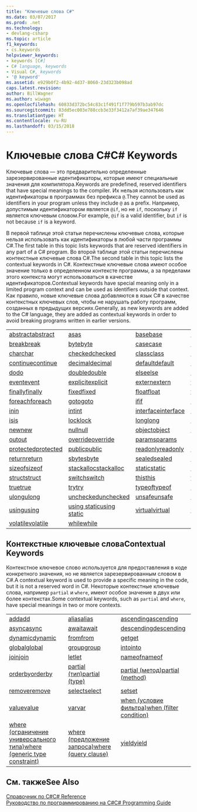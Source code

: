 ```yaml
---
title: "Ключевые слова C#"
ms.date: 03/07/2017
ms.prod: .net
ms.technology:
- devlang-csharp
ms.topic: article
f1_keywords:
- cs.keywords
helpviewer_keywords:
- keywords [C#]
- C# language, keywords
- Visual C#, keywords
- '@ keyword'
ms.assetid: e929b0f2-4b92-4d37-8060-23d323b098ad
caps.latest.revision: 
author: BillWagner
ms.author: wiwagn
ms.openlocfilehash: 60833d372bc54c83c1f491f1f779b597b3ab97dc
ms.sourcegitcommit: 83dd5ec003e788ccb3e33f3412a7af39ae347646
ms.translationtype: HT
ms.contentlocale: ru-RU
ms.lasthandoff: 03/15/2018
---
```

# <a name="c-keywords"></a><span data-ttu-id="066c3-102">Ключевые слова C#</span><span class="sxs-lookup"><span data-stu-id="066c3-102">C# Keywords</span></span>
<span data-ttu-id="066c3-103">Ключевые слова — это предварительно определенные зарезервированные идентификаторы, которые имеют специальные значения для компилятора.</span><span class="sxs-lookup"><span data-stu-id="066c3-103">Keywords are predefined, reserved identifiers that have special meanings to the compiler.</span></span> <span data-ttu-id="066c3-104">Их нельзя использовать как идентификаторы в программах без префикса `@`.</span><span class="sxs-lookup"><span data-stu-id="066c3-104">They cannot be used as identifiers in your program unless they include `@` as a prefix.</span></span> <span data-ttu-id="066c3-105">Например, допустимым идентификатором является `@if`, но не `if`, поскольку `if` является ключевым словом.</span><span class="sxs-lookup"><span data-stu-id="066c3-105">For example, `@if` is a valid identifier, but `if` is not because `if` is a keyword.</span></span>  
  
 <span data-ttu-id="066c3-106">В первой таблице этой статьи перечислены ключевые слова, которые нельзя использовать как идентификаторы в любой части программы C#.</span><span class="sxs-lookup"><span data-stu-id="066c3-106">The first table in this topic lists keywords that are reserved identifiers in any part of a C# program.</span></span> <span data-ttu-id="066c3-107">Во второй таблице этой статьи перечислены контекстные ключевые слова C#.</span><span class="sxs-lookup"><span data-stu-id="066c3-107">The second table in this topic lists the contextual keywords in C#.</span></span> <span data-ttu-id="066c3-108">Контекстные ключевые слова имеют особое значение только в определенном контексте программы, а за пределами этого контекста могут использоваться в качестве идентификаторов.</span><span class="sxs-lookup"><span data-stu-id="066c3-108">Contextual keywords have special meaning only in a limited program context and can be used as identifiers outside that context.</span></span> <span data-ttu-id="066c3-109">Как правило, новые ключевые слова добавляются в язык C# в качестве контекстных ключевых слов, чтобы не нарушать работу программ, созданных в предыдущих версиях.</span><span class="sxs-lookup"><span data-stu-id="066c3-109">Generally, as new keywords are added to the C# language, they are added as contextual keywords in order to avoid breaking programs written in earlier versions.</span></span>  
  
|||||  
|---|---|---|---|  
|[<span data-ttu-id="066c3-110">abstract</span><span class="sxs-lookup"><span data-stu-id="066c3-110">abstract</span></span>](../../../csharp/language-reference/keywords/abstract.md)|[<span data-ttu-id="066c3-111">as</span><span class="sxs-lookup"><span data-stu-id="066c3-111">as</span></span>](../../../csharp/language-reference/keywords/as.md)|[<span data-ttu-id="066c3-112">base</span><span class="sxs-lookup"><span data-stu-id="066c3-112">base</span></span>](../../../csharp/language-reference/keywords/base.md)|[<span data-ttu-id="066c3-113">bool</span><span class="sxs-lookup"><span data-stu-id="066c3-113">bool</span></span>](../../../csharp/language-reference/keywords/bool.md)|  
|[<span data-ttu-id="066c3-114">break</span><span class="sxs-lookup"><span data-stu-id="066c3-114">break</span></span>](../../../csharp/language-reference/keywords/break.md)|[<span data-ttu-id="066c3-115">byte</span><span class="sxs-lookup"><span data-stu-id="066c3-115">byte</span></span>](../../../csharp/language-reference/keywords/byte.md)|[<span data-ttu-id="066c3-116">case</span><span class="sxs-lookup"><span data-stu-id="066c3-116">case</span></span>](../../../csharp/language-reference/keywords/switch.md)|[<span data-ttu-id="066c3-117">catch</span><span class="sxs-lookup"><span data-stu-id="066c3-117">catch</span></span>](../../../csharp/language-reference/keywords/try-catch.md)|  
|[<span data-ttu-id="066c3-118">char</span><span class="sxs-lookup"><span data-stu-id="066c3-118">char</span></span>](../../../csharp/language-reference/keywords/char.md)|[<span data-ttu-id="066c3-119">checked</span><span class="sxs-lookup"><span data-stu-id="066c3-119">checked</span></span>](../../../csharp/language-reference/keywords/checked.md)|[<span data-ttu-id="066c3-120">class</span><span class="sxs-lookup"><span data-stu-id="066c3-120">class</span></span>](../../../csharp/language-reference/keywords/class.md)|[<span data-ttu-id="066c3-121">const</span><span class="sxs-lookup"><span data-stu-id="066c3-121">const</span></span>](../../../csharp/language-reference/keywords/const.md)|  
|[<span data-ttu-id="066c3-122">continue</span><span class="sxs-lookup"><span data-stu-id="066c3-122">continue</span></span>](../../../csharp/language-reference/keywords/continue.md)|[<span data-ttu-id="066c3-123">decimal</span><span class="sxs-lookup"><span data-stu-id="066c3-123">decimal</span></span>](../../../csharp/language-reference/keywords/decimal.md)|[<span data-ttu-id="066c3-124">default</span><span class="sxs-lookup"><span data-stu-id="066c3-124">default</span></span>](../../../csharp/language-reference/keywords/default.md)|[<span data-ttu-id="066c3-125">delegate</span><span class="sxs-lookup"><span data-stu-id="066c3-125">delegate</span></span>](../../../csharp/language-reference/keywords/delegate.md)|  
|[<span data-ttu-id="066c3-126">do</span><span class="sxs-lookup"><span data-stu-id="066c3-126">do</span></span>](../../../csharp/language-reference/keywords/do.md)|[<span data-ttu-id="066c3-127">double</span><span class="sxs-lookup"><span data-stu-id="066c3-127">double</span></span>](../../../csharp/language-reference/keywords/double.md)|[<span data-ttu-id="066c3-128">else</span><span class="sxs-lookup"><span data-stu-id="066c3-128">else</span></span>](../../../csharp/language-reference/keywords/if-else.md)|[<span data-ttu-id="066c3-129">enum</span><span class="sxs-lookup"><span data-stu-id="066c3-129">enum</span></span>](../../../csharp/language-reference/keywords/enum.md)|  
|[<span data-ttu-id="066c3-130">event</span><span class="sxs-lookup"><span data-stu-id="066c3-130">event</span></span>](../../../csharp/language-reference/keywords/event.md)|[<span data-ttu-id="066c3-131">explicit</span><span class="sxs-lookup"><span data-stu-id="066c3-131">explicit</span></span>](../../../csharp/language-reference/keywords/explicit.md)|[<span data-ttu-id="066c3-132">extern</span><span class="sxs-lookup"><span data-stu-id="066c3-132">extern</span></span>](../../../csharp/language-reference/keywords/extern.md)|[<span data-ttu-id="066c3-133">false</span><span class="sxs-lookup"><span data-stu-id="066c3-133">false</span></span>](../../../csharp/language-reference/keywords/false.md)|  
|[<span data-ttu-id="066c3-134">finally</span><span class="sxs-lookup"><span data-stu-id="066c3-134">finally</span></span>](../../../csharp/language-reference/keywords/try-finally.md)|[<span data-ttu-id="066c3-135">fixed</span><span class="sxs-lookup"><span data-stu-id="066c3-135">fixed</span></span>](../../../csharp/language-reference/keywords/fixed-statement.md)|[<span data-ttu-id="066c3-136">float</span><span class="sxs-lookup"><span data-stu-id="066c3-136">float</span></span>](../../../csharp/language-reference/keywords/float.md)|[<span data-ttu-id="066c3-137">for</span><span class="sxs-lookup"><span data-stu-id="066c3-137">for</span></span>](../../../csharp/language-reference/keywords/for.md)|  
|[<span data-ttu-id="066c3-138">foreach</span><span class="sxs-lookup"><span data-stu-id="066c3-138">foreach</span></span>](../../../csharp/language-reference/keywords/foreach-in.md)|[<span data-ttu-id="066c3-139">goto</span><span class="sxs-lookup"><span data-stu-id="066c3-139">goto</span></span>](../../../csharp/language-reference/keywords/goto.md)|[<span data-ttu-id="066c3-140">if</span><span class="sxs-lookup"><span data-stu-id="066c3-140">if</span></span>](../../../csharp/language-reference/keywords/if-else.md)|[<span data-ttu-id="066c3-141">implicit</span><span class="sxs-lookup"><span data-stu-id="066c3-141">implicit</span></span>](../../../csharp/language-reference/keywords/implicit.md)|  
|[<span data-ttu-id="066c3-142">in</span><span class="sxs-lookup"><span data-stu-id="066c3-142">in</span></span>](../../../csharp/language-reference/keywords/in.md)|[<span data-ttu-id="066c3-143">int</span><span class="sxs-lookup"><span data-stu-id="066c3-143">int</span></span>](../../../csharp/language-reference/keywords/int.md)|[<span data-ttu-id="066c3-144">interface</span><span class="sxs-lookup"><span data-stu-id="066c3-144">interface</span></span>](../../../csharp/language-reference/keywords/interface.md)|[<span data-ttu-id="066c3-145">internal</span><span class="sxs-lookup"><span data-stu-id="066c3-145">internal</span></span>](../../../csharp/language-reference/keywords/internal.md)|
|[<span data-ttu-id="066c3-146">is</span><span class="sxs-lookup"><span data-stu-id="066c3-146">is</span></span>](../../../csharp/language-reference/keywords/is.md)|[<span data-ttu-id="066c3-147">lock</span><span class="sxs-lookup"><span data-stu-id="066c3-147">lock</span></span>](../../../csharp/language-reference/keywords/lock-statement.md)|[<span data-ttu-id="066c3-148">long</span><span class="sxs-lookup"><span data-stu-id="066c3-148">long</span></span>](../../../csharp/language-reference/keywords/long.md)|[<span data-ttu-id="066c3-149">namespace</span><span class="sxs-lookup"><span data-stu-id="066c3-149">namespace</span></span>](../../../csharp/language-reference/keywords/namespace.md)|
|[<span data-ttu-id="066c3-150">new</span><span class="sxs-lookup"><span data-stu-id="066c3-150">new</span></span>](../../../csharp/language-reference/keywords/new.md)|[<span data-ttu-id="066c3-151">null</span><span class="sxs-lookup"><span data-stu-id="066c3-151">null</span></span>](../../../csharp/language-reference/keywords/null.md)|[<span data-ttu-id="066c3-152">object</span><span class="sxs-lookup"><span data-stu-id="066c3-152">object</span></span>](../../../csharp/language-reference/keywords/object.md)|[<span data-ttu-id="066c3-153">operator</span><span class="sxs-lookup"><span data-stu-id="066c3-153">operator</span></span>](../../../csharp/language-reference/keywords/operator.md)|
|[<span data-ttu-id="066c3-154">out</span><span class="sxs-lookup"><span data-stu-id="066c3-154">out</span></span>](../../../csharp/language-reference/keywords/out.md)|[<span data-ttu-id="066c3-155">override</span><span class="sxs-lookup"><span data-stu-id="066c3-155">override</span></span>](../../../csharp/language-reference/keywords/override.md)|[<span data-ttu-id="066c3-156">params</span><span class="sxs-lookup"><span data-stu-id="066c3-156">params</span></span>](../../../csharp/language-reference/keywords/params.md)|[<span data-ttu-id="066c3-157">private</span><span class="sxs-lookup"><span data-stu-id="066c3-157">private</span></span>](../../../csharp/language-reference/keywords/private.md)|
|[<span data-ttu-id="066c3-158">protected</span><span class="sxs-lookup"><span data-stu-id="066c3-158">protected</span></span>](../../../csharp/language-reference/keywords/protected.md)|[<span data-ttu-id="066c3-159">public</span><span class="sxs-lookup"><span data-stu-id="066c3-159">public</span></span>](../../../csharp/language-reference/keywords/public.md)|[<span data-ttu-id="066c3-160">readonly</span><span class="sxs-lookup"><span data-stu-id="066c3-160">readonly</span></span>](../../../csharp/language-reference/keywords/readonly.md)|[<span data-ttu-id="066c3-161">ref</span><span class="sxs-lookup"><span data-stu-id="066c3-161">ref</span></span>](../../../csharp/language-reference/keywords/ref.md)|
|[<span data-ttu-id="066c3-162">return</span><span class="sxs-lookup"><span data-stu-id="066c3-162">return</span></span>](../../../csharp/language-reference/keywords/return.md)|[<span data-ttu-id="066c3-163">sbyte</span><span class="sxs-lookup"><span data-stu-id="066c3-163">sbyte</span></span>](../../../csharp/language-reference/keywords/sbyte.md)|[<span data-ttu-id="066c3-164">sealed</span><span class="sxs-lookup"><span data-stu-id="066c3-164">sealed</span></span>](../../../csharp/language-reference/keywords/sealed.md)|[<span data-ttu-id="066c3-165">short</span><span class="sxs-lookup"><span data-stu-id="066c3-165">short</span></span>](../../../csharp/language-reference/keywords/short.md)||
[<span data-ttu-id="066c3-166">sizeof</span><span class="sxs-lookup"><span data-stu-id="066c3-166">sizeof</span></span>](../../../csharp/language-reference/keywords/sizeof.md)|[<span data-ttu-id="066c3-167">stackalloc</span><span class="sxs-lookup"><span data-stu-id="066c3-167">stackalloc</span></span>](../../../csharp/language-reference/keywords/stackalloc.md)|[<span data-ttu-id="066c3-168">static</span><span class="sxs-lookup"><span data-stu-id="066c3-168">static</span></span>](../../../csharp/language-reference/keywords/static.md)|[<span data-ttu-id="066c3-169">string</span><span class="sxs-lookup"><span data-stu-id="066c3-169">string</span></span>](../../../csharp/language-reference/keywords/string.md)|
|[<span data-ttu-id="066c3-170">struct</span><span class="sxs-lookup"><span data-stu-id="066c3-170">struct</span></span>](../../../csharp/language-reference/keywords/struct.md)|[<span data-ttu-id="066c3-171">switch</span><span class="sxs-lookup"><span data-stu-id="066c3-171">switch</span></span>](../../../csharp/language-reference/keywords/switch.md)|[<span data-ttu-id="066c3-172">this</span><span class="sxs-lookup"><span data-stu-id="066c3-172">this</span></span>](../../../csharp/language-reference/keywords/this.md)|[<span data-ttu-id="066c3-173">throw</span><span class="sxs-lookup"><span data-stu-id="066c3-173">throw</span></span>](../../../csharp/language-reference/keywords/throw.md)|
|[<span data-ttu-id="066c3-174">true</span><span class="sxs-lookup"><span data-stu-id="066c3-174">true</span></span>](../../../csharp/language-reference/keywords/true.md)|[<span data-ttu-id="066c3-175">try</span><span class="sxs-lookup"><span data-stu-id="066c3-175">try</span></span>](../../../csharp/language-reference/keywords/try-catch.md)|[<span data-ttu-id="066c3-176">typeof</span><span class="sxs-lookup"><span data-stu-id="066c3-176">typeof</span></span>](../../../csharp/language-reference/keywords/typeof.md)|[<span data-ttu-id="066c3-177">uint</span><span class="sxs-lookup"><span data-stu-id="066c3-177">uint</span></span>](../../../csharp/language-reference/keywords/uint.md)|
|[<span data-ttu-id="066c3-178">ulong</span><span class="sxs-lookup"><span data-stu-id="066c3-178">ulong</span></span>](../../../csharp/language-reference/keywords/ulong.md)|[<span data-ttu-id="066c3-179">unchecked</span><span class="sxs-lookup"><span data-stu-id="066c3-179">unchecked</span></span>](../../../csharp/language-reference/keywords/unchecked.md)|[<span data-ttu-id="066c3-180">unsafe</span><span class="sxs-lookup"><span data-stu-id="066c3-180">unsafe</span></span>](../../../csharp/language-reference/keywords/unsafe.md)|[<span data-ttu-id="066c3-181">ushort</span><span class="sxs-lookup"><span data-stu-id="066c3-181">ushort</span></span>](../../../csharp/language-reference/keywords/ushort.md)|
|[<span data-ttu-id="066c3-182">using</span><span class="sxs-lookup"><span data-stu-id="066c3-182">using</span></span>](../../../csharp/language-reference/keywords/using.md)|[<span data-ttu-id="066c3-183">using static</span><span class="sxs-lookup"><span data-stu-id="066c3-183">using static</span></span>](using-static.md)|[<span data-ttu-id="066c3-184">virtual</span><span class="sxs-lookup"><span data-stu-id="066c3-184">virtual</span></span>](../../../csharp/language-reference/keywords/virtual.md)|[<span data-ttu-id="066c3-185">void</span><span class="sxs-lookup"><span data-stu-id="066c3-185">void</span></span>](../../../csharp/language-reference/keywords/void.md)|
|[<span data-ttu-id="066c3-186">volatile</span><span class="sxs-lookup"><span data-stu-id="066c3-186">volatile</span></span>](../../../csharp/language-reference/keywords/volatile.md)|[<span data-ttu-id="066c3-187">while</span><span class="sxs-lookup"><span data-stu-id="066c3-187">while</span></span>](../../../csharp/language-reference/keywords/while.md)|

## <a name="contextual-keywords"></a><span data-ttu-id="066c3-188">Контекстные ключевые слова</span><span class="sxs-lookup"><span data-stu-id="066c3-188">Contextual Keywords</span></span>  
 <span data-ttu-id="066c3-189">Контекстное ключевое слово используется для предоставления в коде конкретного значения, но не является зарезервированным словом в C#.</span><span class="sxs-lookup"><span data-stu-id="066c3-189">A contextual keyword is used to provide a specific meaning in the code, but it is not a reserved word in C#.</span></span> <span data-ttu-id="066c3-190">Некоторые контекстные ключевые слова, например `partial` и `where`, имеют особое значение в двух или более контекстах.</span><span class="sxs-lookup"><span data-stu-id="066c3-190">Some contextual keywords, such as `partial` and `where`, have special meanings in two or more contexts.</span></span>  
  
||||  
|---|---|---|  
|[<span data-ttu-id="066c3-191">add</span><span class="sxs-lookup"><span data-stu-id="066c3-191">add</span></span>](../../../csharp/language-reference/keywords/add.md)|[<span data-ttu-id="066c3-192">alias</span><span class="sxs-lookup"><span data-stu-id="066c3-192">alias</span></span>](../../../csharp/language-reference/keywords/extern-alias.md)|[<span data-ttu-id="066c3-193">ascending</span><span class="sxs-lookup"><span data-stu-id="066c3-193">ascending</span></span>](../../../csharp/language-reference/keywords/ascending.md)|  
|[<span data-ttu-id="066c3-194">async</span><span class="sxs-lookup"><span data-stu-id="066c3-194">async</span></span>](../../../csharp/language-reference/keywords/async.md)|[<span data-ttu-id="066c3-195">await</span><span class="sxs-lookup"><span data-stu-id="066c3-195">await</span></span>](../../../csharp/language-reference/keywords/await.md)|[<span data-ttu-id="066c3-196">descending</span><span class="sxs-lookup"><span data-stu-id="066c3-196">descending</span></span>](../../../csharp/language-reference/keywords/descending.md)|  
|[<span data-ttu-id="066c3-197">dynamic</span><span class="sxs-lookup"><span data-stu-id="066c3-197">dynamic</span></span>](../../../csharp/language-reference/keywords/dynamic.md)|[<span data-ttu-id="066c3-198">from</span><span class="sxs-lookup"><span data-stu-id="066c3-198">from</span></span>](../../../csharp/language-reference/keywords/from-clause.md)|[<span data-ttu-id="066c3-199">get</span><span class="sxs-lookup"><span data-stu-id="066c3-199">get</span></span>](../../../csharp/language-reference/keywords/get.md)|  
|[<span data-ttu-id="066c3-200">global</span><span class="sxs-lookup"><span data-stu-id="066c3-200">global</span></span>](../../../csharp/language-reference/keywords/global.md)|[<span data-ttu-id="066c3-201">group</span><span class="sxs-lookup"><span data-stu-id="066c3-201">group</span></span>](../../../csharp/language-reference/keywords/group-clause.md)|[<span data-ttu-id="066c3-202">into</span><span class="sxs-lookup"><span data-stu-id="066c3-202">into</span></span>](../../../csharp/language-reference/keywords/into.md)|  
|[<span data-ttu-id="066c3-203">join</span><span class="sxs-lookup"><span data-stu-id="066c3-203">join</span></span>](../../../csharp/language-reference/keywords/join-clause.md)|[<span data-ttu-id="066c3-204">let</span><span class="sxs-lookup"><span data-stu-id="066c3-204">let</span></span>](../../../csharp/language-reference/keywords/let-clause.md)|[<span data-ttu-id="066c3-205">nameof</span><span class="sxs-lookup"><span data-stu-id="066c3-205">nameof</span></span>](nameof.md)|   
|[<span data-ttu-id="066c3-206">orderby</span><span class="sxs-lookup"><span data-stu-id="066c3-206">orderby</span></span>](../../../csharp/language-reference/keywords/orderby-clause.md)|[<span data-ttu-id="066c3-207">partial (тип)</span><span class="sxs-lookup"><span data-stu-id="066c3-207">partial (type)</span></span>](../../../csharp/language-reference/keywords/partial-type.md)|[<span data-ttu-id="066c3-208">partial (метод)</span><span class="sxs-lookup"><span data-stu-id="066c3-208">partial (method)</span></span>](../../../csharp/language-reference/keywords/partial-method.md)|   
|[<span data-ttu-id="066c3-209">remove</span><span class="sxs-lookup"><span data-stu-id="066c3-209">remove</span></span>](../../../csharp/language-reference/keywords/remove.md)|[<span data-ttu-id="066c3-210">select</span><span class="sxs-lookup"><span data-stu-id="066c3-210">select</span></span>](../../../csharp/language-reference/keywords/select-clause.md)|[<span data-ttu-id="066c3-211">set</span><span class="sxs-lookup"><span data-stu-id="066c3-211">set</span></span>](../../../csharp/language-reference/keywords/set.md)|   
|[<span data-ttu-id="066c3-212">value</span><span class="sxs-lookup"><span data-stu-id="066c3-212">value</span></span>](../../../csharp/language-reference/keywords/value.md)|[<span data-ttu-id="066c3-213">var</span><span class="sxs-lookup"><span data-stu-id="066c3-213">var</span></span>](../../../csharp/language-reference/keywords/var.md)|[<span data-ttu-id="066c3-214">when (условие фильтра)</span><span class="sxs-lookup"><span data-stu-id="066c3-214">when (filter condition)</span></span>](when.md)|   
|[<span data-ttu-id="066c3-215">where (ограничение универсального типа)</span><span class="sxs-lookup"><span data-stu-id="066c3-215">where (generic type constraint)</span></span>](../../../csharp/language-reference/keywords/where-generic-type-constraint.md)|[<span data-ttu-id="066c3-216">where (предложение запроса)</span><span class="sxs-lookup"><span data-stu-id="066c3-216">where (query clause)</span></span>](../../../csharp/language-reference/keywords/where-clause.md)|[<span data-ttu-id="066c3-217">yield</span><span class="sxs-lookup"><span data-stu-id="066c3-217">yield</span></span>](../../../csharp/language-reference/keywords/yield.md)|  
  
## <a name="see-also"></a><span data-ttu-id="066c3-218">См. также</span><span class="sxs-lookup"><span data-stu-id="066c3-218">See Also</span></span>  
 [<span data-ttu-id="066c3-219">Справочник по C#</span><span class="sxs-lookup"><span data-stu-id="066c3-219">C# Reference</span></span>](../../../csharp/language-reference/index.md)  
 [<span data-ttu-id="066c3-220">Руководство по программированию на C#</span><span class="sxs-lookup"><span data-stu-id="066c3-220">C# Programming Guide</span></span>](../../../csharp/programming-guide/index.md)
